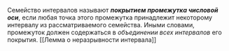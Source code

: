 Семейство интервалов называют ___покрытием промежутка числовой оси___, если любая точка этого промежутка принадлежит некоторому интервалу из рассматриваемого семейства.
Иными словами, промежуток должен содержаться в _объединении всех интервалов_ его покрытия.
[[Лемма о неразрывности интервала]]

